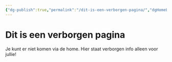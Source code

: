 ```yaml
---
{"dg-publish":true,"permalink":"/dit-is-een-verborgen-pagina/","dgHomeLink":true,"dgPassFrontmatter":false,"dgShowBacklinks":false,"dgShowLocalGraph":false,"dgShowInlineTitle":false}
---
```



# Dit is een verborgen pagina

Je kunt er niet komen via de home. Hier staat verborgen info alleen voor jullie!
